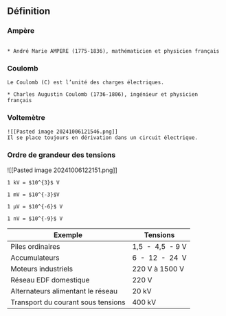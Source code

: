 ## Définition
### Ampère

```ad-info

* André Marie AMPERE (1775-1836), mathématicien et physicien français
```
### Coulomb

```ad-info
Le Coulomb (C) est l’unité des charges électriques.

* Charles Augustin Coulomb (1736-1806), ingénieur et physicien français
```

### Voltemètre
```ad-important
![[Pasted image 20241006121546.png]]
Il se place toujours en dérivation dans un circuit électrique.
```

### Ordre de grandeur des tensions

![[Pasted image 20241006122151.png]]

```ad-important
1 kV = $10^{3}$ V

1 mV = $10^{-3}$V  

1 µV = $10^{-6}$ V

1 nV = $10^{-9}$ V
```

| Exemple                            | Tensions           |
| ---------------------------------- | ------------------ |
| Piles ordinaires                   | 1,5  -  4,5  - 9 V |
| Accumulateurs                      | 6  -  12  -  24  V |
| Moteurs industriels                | 220 V à 1500 V     |
| Réseau EDF domestique              | 220 V              |
| Alternateurs alimentant le réseau  | 20 kV              |
| Transport du courant sous tensions | 400 kV             |
